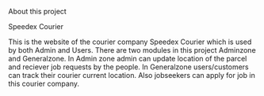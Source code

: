 About this project

   Speedex Courier
   
   This is the website of the courier company Speedex Courier which is used by both Admin and Users. There are two modules in this project Adminzone and Generalzone.
   In Admin zone admin can update location of the parcel and reciever job requests by the people.
   In Generalzone users/customers can track their courier current location. Also jobseekers can apply for job in this courier company.
